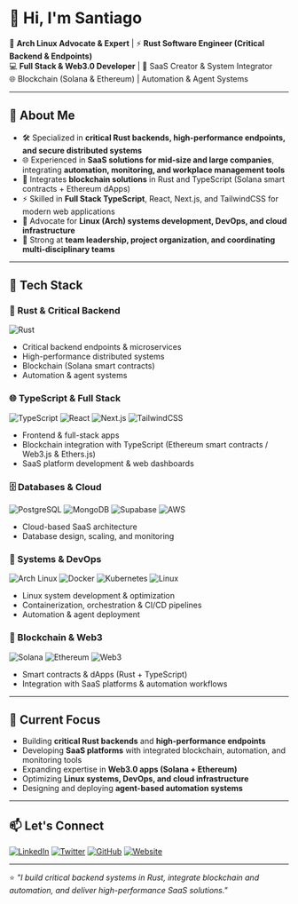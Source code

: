 # 👋 Hi, I'm Santiago

🐧 **Arch Linux Advocate & Expert** | ⚡ **Rust Software Engineer (Critical Backend & Endpoints)**  
💻 **Full Stack & Web3.0 Developer** | 🔧 SaaS Creator & System Integrator  
🌐 Blockchain (Solana & Ethereum) | Automation & Agent Systems  

---

## 🚀 About Me
- 🛠️ Specialized in **critical Rust backends, high-performance endpoints, and secure distributed systems**  
- 🌐 Experienced in **SaaS solutions for mid-size and large companies**, integrating **automation, monitoring, and workplace management tools**  
- 🔗 Integrates **blockchain solutions** in Rust and TypeScript (Solana smart contracts + Ethereum dApps)  
- ⚡ Skilled in **Full Stack TypeScript**, React, Next.js, and TailwindCSS for modern web applications  
- 🐧 Advocate for **Linux (Arch) systems development, DevOps, and cloud infrastructure**  
- 🤝 Strong at **team leadership, project organization, and coordinating multi-disciplinary teams**  

---

## 🔧 Tech Stack

### 🦀 Rust & Critical Backend
![Rust](https://img.shields.io/badge/Rust-000000?logo=rust&logoColor=white)
- Critical backend endpoints & microservices  
- High-performance distributed systems  
- Blockchain (Solana smart contracts)  
- Automation & agent systems  

### 🌐 TypeScript & Full Stack
![TypeScript](https://img.shields.io/badge/TypeScript-3178C6?logo=typescript&logoColor=white)
![React](https://img.shields.io/badge/React-20232A?logo=react&logoColor=61DAFB)
![Next.js](https://img.shields.io/badge/Next.js-000000?logo=next.js&logoColor=white)
![TailwindCSS](https://img.shields.io/badge/TailwindCSS-06B6D4?logo=tailwind-css&logoColor=white)
- Frontend & full-stack apps  
- Blockchain integration with TypeScript (Ethereum smart contracts / Web3.js & Ethers.js)  
- SaaS platform development & web dashboards  

### 🗄️ Databases & Cloud
![PostgreSQL](https://img.shields.io/badge/PostgreSQL-4169E1?logo=postgresql&logoColor=white)
![MongoDB](https://img.shields.io/badge/MongoDB-47A248?logo=mongodb&logoColor=white)
![Supabase](https://img.shields.io/badge/Supabase-3ECF8E?logo=supabase&logoColor=white)
![AWS](https://img.shields.io/badge/AWS-232F3E?logo=amazon-aws&logoColor=white)
- Cloud-based SaaS architecture  
- Database design, scaling, and monitoring  

### 🐧 Systems & DevOps
![Arch Linux](https://img.shields.io/badge/Arch_Linux-1793D1?logo=arch-linux&logoColor=white)
![Docker](https://img.shields.io/badge/Docker-2496ED?logo=docker&logoColor=white)
![Kubernetes](https://img.shields.io/badge/Kubernetes-326CE5?logo=kubernetes&logoColor=white)
![Linux](https://img.shields.io/badge/Linux-FCC624?logo=linux&logoColor=black)
- Linux system development & optimization  
- Containerization, orchestration & CI/CD pipelines  
- Automation & agent deployment  

### 🔗 Blockchain & Web3
![Solana](https://img.shields.io/badge/Solana-9945FF?logo=solana&logoColor=white)
![Ethereum](https://img.shields.io/badge/Ethereum-3C3C3D?logo=ethereum&logoColor=white)
![Web3](https://img.shields.io/badge/Web3-121D33?logo=web3.js&logoColor=white)
- Smart contracts & dApps (Rust + TypeScript)  
- Integration with SaaS platforms & automation workflows  

---

## 🌱 Current Focus
- Building **critical Rust backends** and **high-performance endpoints**  
- Developing **SaaS platforms** with integrated blockchain, automation, and monitoring tools  
- Expanding expertise in **Web3.0 apps (Solana + Ethereum)**  
- Optimizing **Linux systems, DevOps, and cloud infrastructure**  
- Designing and deploying **agent-based automation systems**  

---

## 📫 Let's Connect
[![LinkedIn](https://img.shields.io/badge/LinkedIn-0A66C2?logo=linkedin&logoColor=white)](#)
[![Twitter](https://img.shields.io/badge/Twitter-1DA1F2?logo=twitter&logoColor=white)](#)
[![GitHub](https://img.shields.io/badge/GitHub-181717?logo=github&logoColor=white)](https://github.com/tuusuario)
[![Website](https://img.shields.io/badge/Website-000000?logo=About.me&logoColor=white)](#)

---

⭐ *"I build critical backend systems in Rust, integrate blockchain and automation, and deliver high-performance SaaS solutions."*
